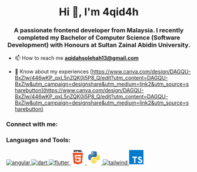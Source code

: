 <h1 align="center">Hi 👋, I'm 4qid4h</h1>
<h3 align="center">A passionate frontend developer from Malaysia. I recently completed my Bachelor of Computer Science (Software Development) with Honours at Sultan Zainal Abidin University.</h3>

- 📫 How to reach me **aqidahsolehah13@gmail.com**

- 📄 Know about my experiences [https://www.canva.com/design/DAGQU-BxZlw/446wKP_qxL5nZQK0j5P8_Q/edit?utm_content=DAGQU-BxZlw&utm_campaign=designshare&utm_medium=link2&utm_source=sharebutton](https://www.canva.com/design/DAGQU-BxZlw/446wKP_qxL5nZQK0j5P8_Q/edit?utm_content=DAGQU-BxZlw&utm_campaign=designshare&utm_medium=link2&utm_source=sharebutton)

<h3 align="left">Connect with me:</h3>
<p align="left">
</p>

<h3 align="left">Languages and Tools:</h3>
<p align="left"> <a href="https://angular.io" target="_blank" rel="noreferrer"> <img src="https://angular.io/assets/images/logos/angular/angular.svg" alt="angular" width="40" height="40"/> </a> <a href="https://dart.dev" target="_blank" rel="noreferrer"> <img src="https://www.vectorlogo.zone/logos/dartlang/dartlang-icon.svg" alt="dart" width="40" height="40"/> </a> <a href="https://flutter.dev" target="_blank" rel="noreferrer"> <img src="https://www.vectorlogo.zone/logos/flutterio/flutterio-icon.svg" alt="flutter" width="40" height="40"/> </a> <a href="https://www.w3.org/html/" target="_blank" rel="noreferrer"> <img src="https://raw.githubusercontent.com/devicons/devicon/master/icons/html5/html5-original-wordmark.svg" alt="html5" width="40" height="40"/> </a> <a href="https://www.python.org" target="_blank" rel="noreferrer"> <img src="https://raw.githubusercontent.com/devicons/devicon/master/icons/python/python-original.svg" alt="python" width="40" height="40"/> </a> <a href="https://tailwindcss.com/" target="_blank" rel="noreferrer"> <img src="https://www.vectorlogo.zone/logos/tailwindcss/tailwindcss-icon.svg" alt="tailwind" width="40" height="40"/> </a> <a href="https://www.typescriptlang.org/" target="_blank" rel="noreferrer"> <img src="https://raw.githubusercontent.com/devicons/devicon/master/icons/typescript/typescript-original.svg" alt="typescript" width="40" height="40"/> </a> </p>
